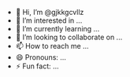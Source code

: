 - 👋 Hi, I’m @gjkkgcvllz
- 👀 I’m interested in ...
- 🌱 I’m currently learning ...
- 💞️ I’m looking to collaborate on ...
- 📫 How to reach me ...
- 😄 Pronouns: ...
- ⚡ Fun fact: ...

<!---
gjkkgcvllz/gjkkgcvllz is a ✨ special ✨ repository because its `README.md` (this file) appears on your GitHub profile.
You can click the Preview link to take a look at your changes.
--->
